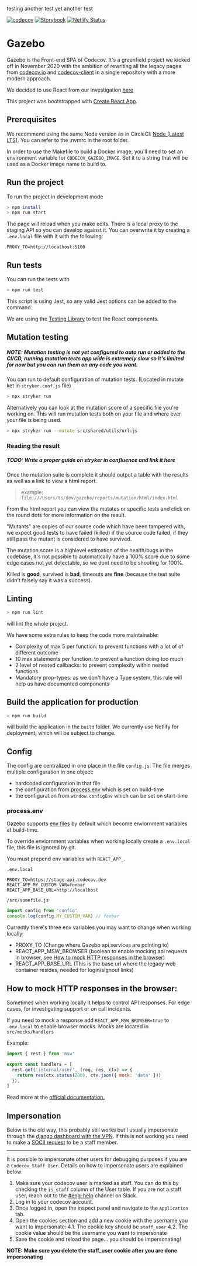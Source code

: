 testing
another test
yet another test

[![codecov](https://codecov.io/gh/codecov/gazebo/branch/main/graph/badge.svg?token=UAP786D58M)](https://codecov.io/gh/codecov/gazebo)
[![Storybook](https://raw.githubusercontent.com/storybookjs/brand/master/badge/badge-storybook.svg)](https://5fa9228f77839a00217f8a45-bkjyepljyt.chromatic.com/)
[![Netlify Status](https://api.netlify.com/api/v1/badges/128d65e5-70a2-4179-b216-4f16683513da/deploy-status)](https://app.netlify.com/sites/gazebo/deploys)

# Gazebo

Gazebo is the Front-end SPA of Codecov. It's a greenfield project we kicked off in November 2020 with the ambition of rewriting all the legacy pages from [codecov.io](https://github.com/codecov/codecov.io) and [codecov-client](https://github.com/codecov/codecov-client) in a single repository with a more modern approach.

We decided to use React from our investigation [here](https://codecovio.atlassian.net/wiki/spaces/ENG/pages/825393161/React+investigation)

This project was bootstrapped with [Create React App](https://github.com/facebook/create-react-app).

## Prerequisites

We recommend using the same Node version as in CircleCI: [Node (Latest LTS)](https://nodejs.org/en/download/).
You can refer to the .nvmrc in the root folder.

In order to use the Makefile to build a Docker image, you'll need to set an environment variable for `CODECOV_GAZEBO_IMAGE`. Set it to a string that will be used as a Docker image name to build to.

## Run the project

To run the project in development mode

```bash
> npm install
> npm run start
```

The page will reload when you make edits. There is a local proxy to the staging API so you can develop against it. You can overwrite it by creating a `.env.local` file with it with the following:

```
PROXY_TO=http://localhost:5100
```

## Run tests

You can run the tests with

```bash
> npm run test
```

This script is using Jest, so any valid Jest options can be added to the command.

We are using the [Testing Library](https://testing-library.com/docs/react-testing-library/intro) to test the React components.

## Mutation testing

##### NOTE: Mutation testing is not yet configured to auto run or added to the CI/CD, _running mutation tests app wide is extremely slow_ so it's limited for now but you can run them on any code you want.

You can run to default configuration of mutation tests. (Located in mutate ket in `stryker.conf.js` file)

```bash
> npx stryker run
```

Alternatively you can look at the mutation score of a specific file you're working on. This will run mutation tests both on your
file and where ever your file is being used.

```bash
> npx stryker run --mutate src/shared/utils/url.js
```

### Reading the result

##### TODO: Write a proper guide on stryker in confluence and link it here

Once the mutation suite is complete it should output a table with the results as well as a link to view a html report.

> example: `file:///Users/ts/dev/gazebo/reports/mutation/html/index.html`

From the html report you can view the mutates or specific tests and click on the round dots for more information on the result.

"Mutants" are copies of our source code which have been tampered with, we expect good tests to have failed (killed) if the source code
failed, if they still pass the mutant is considered to have survived.

The mutation score is a highlevel estimation of the health/bugs in the codebase, it's not possible to automatically have a 100%
score due to some edge cases not yet detectable, so we dont need to be shooting for 100%.

Killed is **good**, survived is **bad**, timeouts are **fine** (because the test suite didn't falsely say it was a success).

## Linting

```bash
> npm run lint
```

will lint the whole project.

We have some extra rules to keep the code more maintainable:

- Complexity of max 5 per function: to prevent functions with a lot of of different outcome
- 10 max statements per function: to prevent a function doing too much
- 2 level of nested callbacks: to prevent complexity within nested functions
- Mandatory prop-types: as we don't have a Type system, this rule will help us have documented components

## Build the application for production

```bash
> npm run build
```

will build the application in the `build` folder. We currently use Netlify for deployment, which will be subject to change.

## Config

The config are centralized in one place in the file `config.js`. The file merges multiple configuration in one object:

- hardcoded configuration in that file
- the configuration from [process.env](#process.env) which is set on build-time
- the configuration from `window.configEnv` which can be set on start-time

### process.env

Gazebo supports [env files](https://create-react-app.dev/docs/adding-custom-environment-variables) by default which become enviornment variables at build-time.

To override enviornment variables when working locally create a `.env.local` file, this file is ignored by git.

You must prepend env variables with `REACT_APP_`.

`.env.local`

```
PROXY_TO=https://stage-api.codecov.dev
REACT_APP_MY_CUSTOM_VAR=foobar
REACT_APP_BASE_URL=http://localhost
```

`/src/somefile.js`

```js
import config from 'config'
console.log(config.MY_CUSTOM_VAR) // foobar
```

Currently there's three env variables you may want to change when working locally:

- PROXY_TO (Change where Gazebo api services are pointing to)
- REACT_APP_MSW_BROWSER (boolean to enable mocking api requests in browser, see [How to mock HTTP responses in the browser](#How-to-mock-HTTP-responses-in-the-browser))
- REACT_APP_BASE_URL (This is the base url where the legacy web container resides, needed for login/signout links)

## How to mock HTTP responses in the browser:

Sometimes when working locally it helps to control API responses. For edge cases, for investigating support or on call incidents.

If you need to mock a response add `REACT_APP_MSW_BROWSER=true` to `.env.local` to enable browser mocks.
Mocks are located in `src/mocks/handlers`

Example:

```js
import { rest } from 'msw'

export const handlers = [
  rest.get('internal/user', (req, res, ctx) => {
    return res(ctx.status(200), ctx.json({ mock: 'data' }))
  }),
]
```

Read more at the [official documentation.](https://mswjs.io/docs/getting-started/mocks/rest-api)

## Impersonation

Below is the old way, this probably still works but I usually impersonate through the [django dashboard with the VPN](https://api.codecov.io/3Iz61TsiAL/codecov_auth/owner/). If this is not working you need to make a [SOCII request](https://codecovio.atlassian.net/jira/software/projects/SOC/boards/7) to be a staff member.

---

It is possible to impersonate other users for debugging purposes if you are a `Codecov Staff User`. Details on how to impersonate users are explained below:

1. Make sure your codecov user is marked as staff. You can do this by checking the `is_staff` column of the User table. If you are not a staff user, reach out to the [#eng-help](https://codecovteam.slack.com/archives/CDMMWG602)
   channel on Slack.
2. Log in to your codecov account.
3. Once logged in, open the inspect panel and navigate to the `Application` tab.
4. Open the cookies section and add a new cookie with the username you want to impersonate:
   4.1. The cookie key should be `staff_user`
   4.2. The cookie value should be the username you want to impersonate
5. Save the cookie and reload the page... you should be impersonating!

**NOTE: Make sure you delete the staff_user cookie after you are done impersonating**
